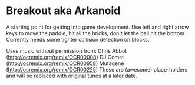 # Breakout aka Arkanoid

A starting point for getting into game development.
Use left and right arrow keys to move the paddle, hit all the bricks, don't let the ball hit the bottom.
Currently needs some tighter collision detection on blocks.

Uses music without permission from:
Chris Abbot (http://ocremix.org/remix/OCR00008)
DJ Comet (http://ocremix.org/remix/OCR00958)
Mutagene (http://ocremix.org/remix/OCR00225)
These are (awesome) place-holders and will be replaced with original tunes at a later date.

